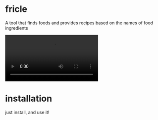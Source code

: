 # fricle

A tool that finds foods and provides recipes based on the names of food ingredients

![Fricle](https://github.com/aeirst/fricle/resources/Fricle.mp4)

# installation
just install, and use it!
